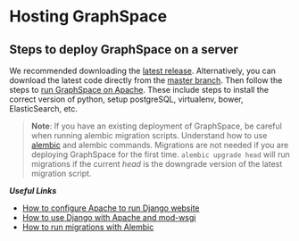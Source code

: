 # Hosting GraphSpace

## Steps to deploy GraphSpace on a server ##

We recommended downloading the [latest release](https://github.com/Murali-group/GraphSpace/releases/latest). Alternatively, you can download the latest code directly from the [master branch](https://github.com/Murali-group/GraphSpace).
Then follow the steps to [run GraphSpace on Apache](https://github.com/Murali-group/GraphSpace#running-graphspace-on-apache). These include steps to install the correct version of python, setup postgreSQL, virtualenv, bower, ElasticSearch, etc.

>**Note**:
>If you have an existing deployment of GraphSpace, be careful when running alembic migration scripts. Understand how to use [alembic](https://alembic.sqlalchemy.org/en/latest/tutorial.html#) and alembic commands. Migrations are not needed if you are deploying GraphSpace for the first time.
>`alembic upgrade head` will run migrations if the current *head* is the downgrade version of the latest migration script.

***Useful Links***
- [How to configure Apache to run Django website](https://docs.djangoproject.com/en/3.1/howto/deployment/wsgi/modwsgi/#basic-configuration)
- [How to use Django with Apache and mod-wsgi](https://docs.djangoproject.com/en/3.1/howto/deployment/wsgi/modwsgi/)
- [How to run migrations with Alembic](https://alembic.sqlalchemy.org/en/latest/tutorial.html#)
